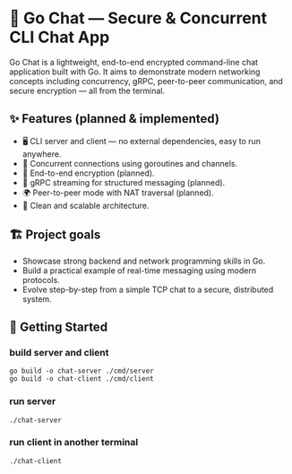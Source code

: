 # 📡 Go Chat — Secure & Concurrent CLI Chat App

Go Chat is a lightweight, end-to-end encrypted command-line chat application built with Go.
It aims to demonstrate modern networking concepts including concurrency, gRPC, peer-to-peer communication, and secure encryption — all from the terminal.

## ✨ Features (planned & implemented)
-	🖥️ CLI server and client — no external dependencies, easy to run anywhere.
-	🔁 Concurrent connections using goroutines and channels.
-	🔐 End-to-end encryption (planned).
-	📡 gRPC streaming for structured messaging (planned).
-	🌍 Peer-to-peer mode with NAT traversal (planned).
-	🧰 Clean and scalable architecture.

## 🏗️ Project goals
-	Showcase strong backend and network programming skills in Go.
-	Build a practical example of real-time messaging using modern protocols.
-	Evolve step-by-step from a simple TCP chat to a secure, distributed system.

## 🚀 Getting Started

### build server and client
	go build -o chat-server ./cmd/server
	go build -o chat-client ./cmd/client

### run server
	./chat-server

### run client in another terminal
	./chat-client